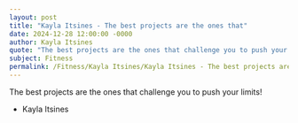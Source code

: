 ```yaml
---
layout: post
title: "Kayla Itsines - The best projects are the ones that"
date: 2024-12-28 12:00:00 -0000
author: Kayla Itsines
quote: "The best projects are the ones that challenge you to push your limits!"
subject: Fitness
permalink: /Fitness/Kayla Itsines/Kayla Itsines - The best projects are the ones that
---
```


The best projects are the ones that challenge you to push your limits!

- Kayla Itsines
